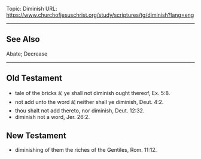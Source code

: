 Topic: Diminish
URL: https://www.churchofjesuschrist.org/study/scriptures/tg/diminish?lang=eng

---

## See Also

Abate; Decrease

---

## Old Testament

- tale of the bricks â¦ ye shall not diminish ought thereof, Ex. 5:8.
- not add unto the word â¦ neither shall ye diminish, Deut. 4:2.
- thou shalt not add thereto, nor diminish, Deut. 12:32.
- diminish not a word, Jer. 26:2.

## New Testament

- diminishing of them the riches of the Gentiles, Rom. 11:12.


